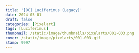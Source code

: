 ```yaml
---
title: '[OC] Luciferimus (Legacy)'
date: 2024-05-01
draft: false
categories: [Pixelart]
tags: [Luciferimus]
thumbnail: /static/image/thumbnails/pixelarts/001-003.png
cover: /static/image/pixelarts/001-003.gif
stamp: 9997
---
```

